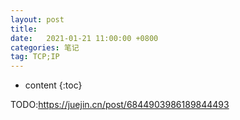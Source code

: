 ```yaml
---
layout: post
title:  
date:   2021-01-21 11:00:00 +0800
categories: 笔记
tag: TCP;IP
---
```

* content
{:toc}

TODO:<https://juejin.cn/post/6844903986189844493>
